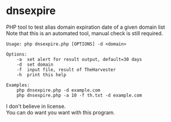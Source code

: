 # dnsexpire
PHP tool to test alias domain expiration date of a given domain list  
Note that this is an automated tool, manual check is still required.  

```
Usage: php dnsexpire.php [OPTIONS] -d <domain>

Options:
	-a	set alert for result output, default=30 days
	-d	set domain
	-f	input file, result of TheHarvester
	-h	print this help

Examples:
	php dnsexpire.php -d example.com
	php dnsexpire.php -a 10 -f th.txt -d example.com
```

I don't believe in license.  
You can do want you want with this program.  

